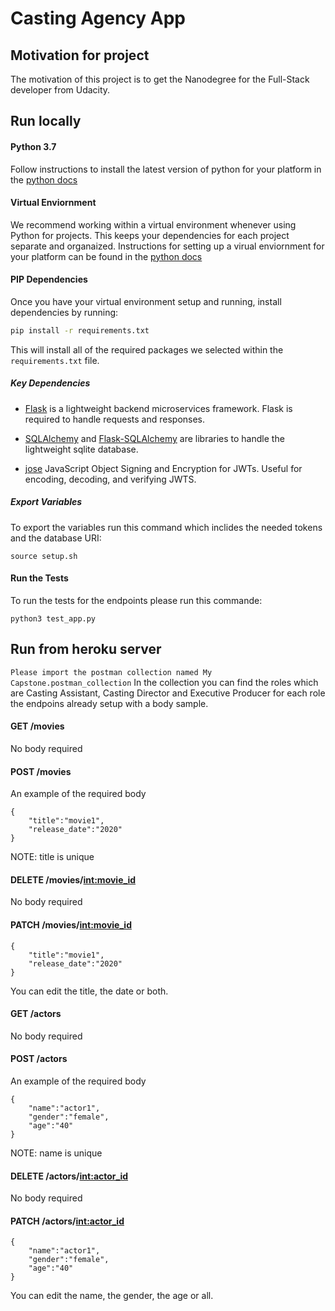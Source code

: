 # Casting Agency App
## Motivation for project
The motivation of this project is to get the Nanodegree for the Full-Stack developer from Udacity.

## Run locally
#### Python 3.7

Follow instructions to install the latest version of python for your platform in the [python docs](https://docs.python.org/3/using/unix.html#getting-and-installing-the-latest-version-of-python)

#### Virtual Enviornment

We recommend working within a virtual environment whenever using Python for projects. This keeps your dependencies for each project separate and organaized. Instructions for setting up a virual enviornment for your platform can be found in the [python docs](https://packaging.python.org/guides/installing-using-pip-and-virtual-environments/)

#### PIP Dependencies

Once you have your virtual environment setup and running, install dependencies by running:

```bash
pip install -r requirements.txt
```

This will install all of the required packages we selected within the `requirements.txt` file.

##### Key Dependencies
- [Flask](http://flask.pocoo.org/)  is a lightweight backend microservices framework. Flask is required to handle requests and responses.

- [SQLAlchemy](https://www.sqlalchemy.org/) and [Flask-SQLAlchemy](https://flask-sqlalchemy.palletsprojects.com/en/2.x/) are libraries to handle the lightweight sqlite database.
- [jose](https://python-jose.readthedocs.io/en/latest/) JavaScript Object Signing and Encryption for JWTs. Useful for encoding, decoding, and verifying JWTS.

##### Export Variables 
To export the variables run this command which inclides the needed tokens and the database URI:
```
source setup.sh
```

#### Run the Tests
To run the tests for the endpoints please run this commande:
```
python3 test_app.py
```

## Run from heroku server
```Please import the postman collection named My Capstone.postman_collection```
In the collection you can find the roles which are Casting Assistant, Casting Director and Executive Producer
for each role the endpoins already setup with a body sample.

#### GET /movies
No body required

#### POST /movies
An example of the required body
```
{
    "title":"movie1",
    "release_date":"2020"
}
```
NOTE: title is unique

#### DELETE /movies/<int:movie_id>
No body required

#### PATCH /movies/<int:movie_id>
```
{
    "title":"movie1",
    "release_date":"2020"
}
```
You can edit the title, the date or both.

#### GET /actors
No body required

#### POST /actors
An example of the required body
```
{
    "name":"actor1",
    "gender":"female",
    "age":"40"
}
```
NOTE: name is unique

#### DELETE /actors/<int:actor_id>
No body required

#### PATCH /actors/<int:actor_id>
```
{
    "name":"actor1",
    "gender":"female",
    "age":"40"
}
```
You can edit the name, the gender, the age or all.
